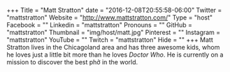 +++
Title = "Matt Stratton"
date = "2016-12-08T20:55:58-06:00"
Twitter = "mattstratton"
Website = "http://www.mattstratton.com/"
Type = "host"
Facebook = ""
Linkedin = "mattstratton"
Pronouns = ""
GitHub = "mattstratton"
Thumbnail = "img/host/matt.jpg"
Pinterest = ""
Instagram = "mattstratton"
YouTube = ""
Twitch = "mattstratton"
Hide = ""
+++
Matt Stratton lives in the Chicagoland area and has three awesome kids, whom he loves just a little bit more than he loves *Doctor Who*. He is currently on a mission to discover the best phở in the world. 
